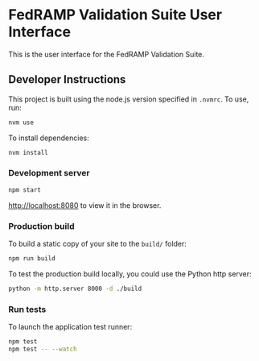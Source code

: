 # FedRAMP Validation Suite User Interface

This is the user interface for the FedRAMP Validation Suite.
## Developer Instructions

This project is built using the node.js version specified in `.nvmrc`. To use, run:

```bash
nvm use
```

To install dependencies:

```bash
nvm install
```

### Development server

```bash
npm start
```

[http://localhost:8080](http://localhost:8080) to view it in the browser.

### Production build

To build a static copy of your site to the `build/` folder:

```bash
npm run build
```

To test the production build locally, you could use the Python http server:

```bash
python -m http.server 8000 -d ./build
```

### Run tests

To launch the application test runner:

```bash
npm test
npm test -- --watch
```
